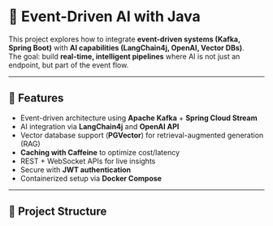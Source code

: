 # 🚀 Event-Driven AI with Java

This project explores how to integrate **event-driven systems (Kafka, Spring Boot)** with **AI capabilities (LangChain4j, OpenAI, Vector DBs)**.  
The goal: build **real-time, intelligent pipelines** where AI is not just an endpoint, but part of the event flow.

---

## 🌟 Features
- Event-driven architecture using **Apache Kafka** + **Spring Cloud Stream**  
- AI integration via **LangChain4j** and **OpenAI API**  
- Vector database support (**PGVector**) for retrieval-augmented generation (RAG)  
- **Caching with Caffeine** to optimize cost/latency  
- REST + WebSocket APIs for live insights  
- Secure with **JWT authentication**  
- Containerized setup via **Docker Compose**  

---

## 📂 Project Structure
